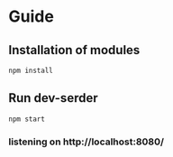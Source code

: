 # Guide

## Installation of modules 
```npm install```

## Run dev-serder
```npm start``` 

### listening on http://localhost:8080/

